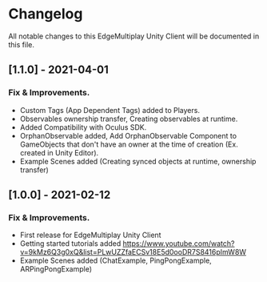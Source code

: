 # Changelog
All notable changes to this EdgeMultiplay Unity Client will be documented in this file.

## [1.1.0] - 2021-04-01

### Fix & Improvements.
- Custom Tags (App Dependent Tags) added to Players.
- Observables ownership transfer, Creating observables at runtime.
- Added Compatibility with Oculus SDK.
- OrphanObservable added, Add OrphanObservable Component to GameObjects that don't have an owner at the time of creation (Ex. created in Unity Editor).
- Example Scenes added (Creating synced objects at runtime, ownership transfer)


## [1.0.0] - 2021-02-12

### Fix & Improvements.
- First release for EdgeMultiplay Unity Client
- Getting started tutorials added https://www.youtube.com/watch?v=9kMz6Q3g0xQ&list=PLwUZZfaECSv18E5d0ooDR7S8416pImW8W
- Example Scenes added (ChatExample, PingPongExample, ARPingPongExample)
